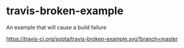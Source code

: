 # travis-broken-example

An example that will cause a build failure

https://travis-ci.org/sopta/travis-broken-example.svg?branch=master
